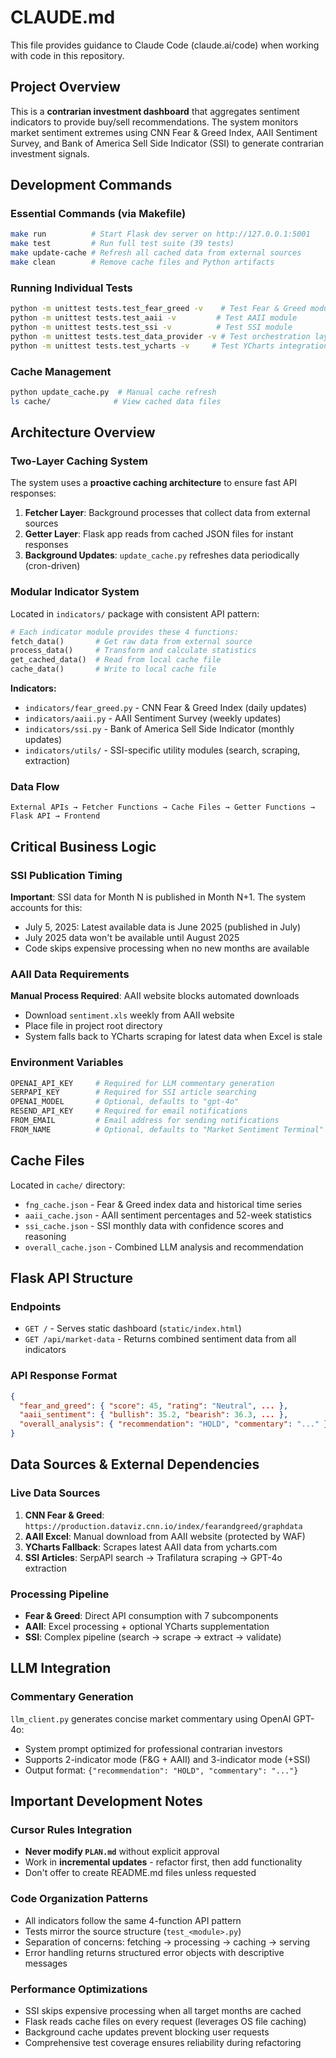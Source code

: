 # CLAUDE.md

This file provides guidance to Claude Code (claude.ai/code) when working with code in this repository.

## Project Overview

This is a **contrarian investment dashboard** that aggregates sentiment indicators to provide buy/sell recommendations. The system monitors market sentiment extremes using CNN Fear & Greed Index, AAII Sentiment Survey, and Bank of America Sell Side Indicator (SSI) to generate contrarian investment signals.

## Development Commands

### Essential Commands (via Makefile)
```bash
make run          # Start Flask dev server on http://127.0.0.1:5001
make test         # Run full test suite (39 tests)
make update-cache # Refresh all cached data from external sources
make clean        # Remove cache files and Python artifacts
```

### Running Individual Tests
```bash
python -m unittest tests.test_fear_greed -v    # Test Fear & Greed module
python -m unittest tests.test_aaii -v         # Test AAII module  
python -m unittest tests.test_ssi -v          # Test SSI module
python -m unittest tests.test_data_provider -v # Test orchestration layer
python -m unittest tests.test_ycharts -v     # Test YCharts integration
```

### Cache Management
```bash
python update_cache.py  # Manual cache refresh
ls cache/              # View cached data files
```

## Architecture Overview

### Two-Layer Caching System
The system uses a **proactive caching architecture** to ensure fast API responses:

1. **Fetcher Layer**: Background processes that collect data from external sources
2. **Getter Layer**: Flask app reads from cached JSON files for instant responses  
3. **Background Updates**: `update_cache.py` refreshes data periodically (cron-driven)

### Modular Indicator System
Located in `indicators/` package with consistent API pattern:

```python
# Each indicator module provides these 4 functions:
fetch_data()       # Get raw data from external source
process_data()     # Transform and calculate statistics  
get_cached_data()  # Read from local cache file
cache_data()       # Write to local cache file
```

**Indicators:**
- `indicators/fear_greed.py` - CNN Fear & Greed Index (daily updates)
- `indicators/aaii.py` - AAII Sentiment Survey (weekly updates) 
- `indicators/ssi.py` - Bank of America Sell Side Indicator (monthly updates)
- `indicators/utils/` - SSI-specific utility modules (search, scraping, extraction)

### Data Flow
```
External APIs → Fetcher Functions → Cache Files → Getter Functions → Flask API → Frontend
```

## Critical Business Logic

### SSI Publication Timing
**Important**: SSI data for Month N is published in Month N+1. The system accounts for this:
- July 5, 2025: Latest available data is June 2025 (published in July)
- July 2025 data won't be available until August 2025
- Code skips expensive processing when no new months are available

### AAII Data Requirements  
**Manual Process Required**: AAII website blocks automated downloads
- Download `sentiment.xls` weekly from AAII website
- Place file in project root directory
- System falls back to YCharts scraping for latest data when Excel is stale

### Environment Variables
```bash
OPENAI_API_KEY     # Required for LLM commentary generation
SERPAPI_KEY        # Required for SSI article searching  
OPENAI_MODEL       # Optional, defaults to "gpt-4o"
RESEND_API_KEY     # Required for email notifications
FROM_EMAIL         # Email address for sending notifications
FROM_NAME          # Optional, defaults to "Market Sentiment Terminal"
```

## Cache Files

Located in `cache/` directory:
- `fng_cache.json` - Fear & Greed index data and historical time series
- `aaii_cache.json` - AAII sentiment percentages and 52-week statistics  
- `ssi_cache.json` - SSI monthly data with confidence scores and reasoning
- `overall_cache.json` - Combined LLM analysis and recommendation

## Flask API Structure

### Endpoints
- `GET /` - Serves static dashboard (`static/index.html`)
- `GET /api/market-data` - Returns combined sentiment data from all indicators

### API Response Format
```json
{
  "fear_and_greed": { "score": 45, "rating": "Neutral", ... },
  "aaii_sentiment": { "bullish": 35.2, "bearish": 36.3, ... },
  "overall_analysis": { "recommendation": "HOLD", "commentary": "..." }
}
```

## Data Sources & External Dependencies

### Live Data Sources
1. **CNN Fear & Greed**: `https://production.dataviz.cnn.io/index/fearandgreed/graphdata`
2. **AAII Excel**: Manual download from AAII website (protected by WAF)
3. **YCharts Fallback**: Scrapes latest AAII data from ycharts.com
4. **SSI Articles**: SerpAPI search → Trafilatura scraping → GPT-4o extraction

### Processing Pipeline
- **Fear & Greed**: Direct API consumption with 7 subcomponents
- **AAII**: Excel processing + optional YCharts supplementation  
- **SSI**: Complex pipeline (search → scrape → extract → validate)

## LLM Integration

### Commentary Generation
`llm_client.py` generates concise market commentary using OpenAI GPT-4o:
- System prompt optimized for professional contrarian investors
- Supports 2-indicator mode (F&G + AAII) and 3-indicator mode (+SSI)
- Output format: `{"recommendation": "HOLD", "commentary": "..."}`

## Important Development Notes

### Cursor Rules Integration
- **Never modify `PLAN.md`** without explicit approval
- Work in **incremental updates** - refactor first, then add functionality
- Don't offer to create README.md files unless requested

### Code Organization Patterns
- All indicators follow the same 4-function API pattern
- Tests mirror the source structure (`test_<module>.py`)
- Separation of concerns: fetching → processing → caching → serving
- Error handling returns structured error objects with descriptive messages

### Performance Optimizations
- SSI skips expensive processing when all target months are cached
- Flask reads cache files on every request (leverages OS file caching)
- Background cache updates prevent blocking user requests
- Comprehensive test coverage ensures reliability during refactoring